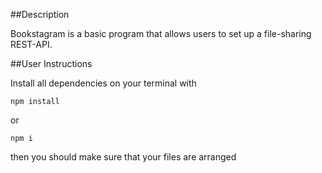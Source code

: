 ##Description

Bookstagram is a basic program that allows users to set up a file-sharing REST-API.

##User Instructions

Install all dependencies on your terminal with

```
npm install
```
or
```
npm i
```

then you should make sure that your files are arranged 
